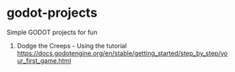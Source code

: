 # godot-projects
Simple GODOT projects for fun

1. Dodge the Creeps - Using the tutorial https://docs.godotengine.org/en/stable/getting_started/step_by_step/your_first_game.html

   